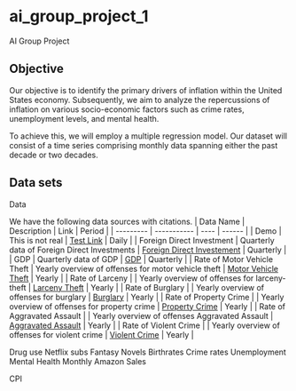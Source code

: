 # ai_group_project_1
AI Group Project 


## Objective

Our objective is to identify the primary drivers of inflation within the United States economy. Subsequently, we aim to analyze the repercussions of inflation on various socio-economic factors such as crime rates, unemployment levels, and mental health.

To achieve this, we will employ a multiple regression model. Our dataset will consist of a time series comprising monthly data spanning either the past decade or two decades.

## Data sets

Data 

We have the following data sources with citations.
| Data Name | Description | Link | Period |
| --------- | ----------- | ---- | ------ |
| Demo      | This is not real | [Test Link](https://www.google.com) | Daily |
| Foreign Direct Investment | Quarterly data of Foreign Direct Investments | [Foreign Direct Investement](https://fred.stlouisfed.org/series/ROWFDIQ027S) | Quarterly |
| GDP | Quarterly data of GDP | [GDP](https://fred.stlouisfed.org/series/GDP) | Quarterly |
| Rate of Motor Vehicle Theft | Yearly overview of offenses for motor vehicle theft | [Motor Vehicle Theft](https://cde.ucr.cjis.gov/LATEST/webapp/#/pages/explorer/crime/crime-trend) | Yearly |
| Rate of Larceny | | Yearly overview of offenses for larceny-theft | [Larceny Theft](https://cde.ucr.cjis.gov/LATEST/webapp/#/pages/explorer/crime/crime-trend) | Yearly |
| Rate of Burglary | | Yearly overview of offenses for burglary | [Burglary](https://cde.ucr.cjis.gov/LATEST/webapp/#/pages/explorer/crime/crime-trend) | Yearly |
| Rate of Property Crime | | Yearly overview of offenses for property crime | [Property Crime](https://cde.ucr.cjis.gov/LATEST/webapp/#/pages/explorer/crime/crime-trend) | Yearly |
| Rate of Aggravated Assault | | Yearly overview of offenses Aggravated Assault | [Aggravated Assault](https://cde.ucr.cjis.gov/LATEST/webapp/#/pages/explorer/crime/crime-trend) | Yearly |
| Rate of Violent Crime | | Yearly overview of offenses for violent crime | [Violent Crime](https://cde.ucr.cjis.gov/LATEST/webapp/#/pages/explorer/crime/crime-trend) | Yearly |




Drug use
Netflix subs
Fantasy Novels
Birthrates
Crime rates
Unemployment
Mental Health
Monthly Amazon Sales

CPI
